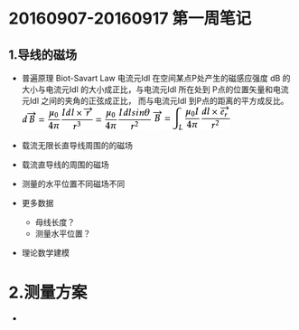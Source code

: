 # 20160907-20160917 第一周笔记

## 1.导线的磁场

* 普遍原理 Biot-Savart Law 
  电流元Idl 在空间某点P处产生的磁感应强度 dB 的大小与电流元Idl 的大小成正比，与电流元Idl 所在处到 P点的位置矢量和电流元Idl 之间的夹角的正弦成正比， 而与电流元Idl 到P点的距离的平方成反比。
  ![](/assets/3b292df5e0fe99251eb1aeda31a85edf8cb171ff[1].png)
  ![](/assets/f31fbe096b63f6249234405d8544ebf81a4ca307[1].png)  
* 载流无限长直导线周围的的磁场
* 载流直导线的周围的磁场
* 测量的水平位置不同磁场不同
* 更多数据

  * 母线长度？
  * 测量水平位置？

* 理论数学建模


# 2.测量方案

* 

